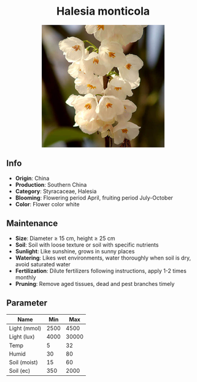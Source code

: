 <h1 align='center'>Halesia monticola</h1>
<p align="center">
    <img 
        align='center'
        width='320'
        src="../images/halesia monticola.png" 
        alt='Halesia monticola' />
</p>

## Info

 - **Origin**: China
 - **Production**: Southern China
 - **Category**: Styracaceae, Halesia
 - **Blooming**: Flowering period April, fruiting period July-October
 - **Color**: Flower color white

## Maintenance

 - **Size**: Diameter ≥ 15 cm, height ≥ 25 cm
 - **Soil**: Soil with loose texture or soil with specific nutrients
 - **Sunlight**: Like sunshine, grows in sunny places
 - **Watering**: Likes wet environments, water thoroughly when soil is dry, avoid saturated water
 - **Fertilization**: Dilute fertilizers following instructions, apply 1-2 times monthly
 - **Pruning**: Remove aged tissues, dead and pest branches timely

## Parameter

| Name         | Min  | Max   |
|--------------|------|-------|
| Light (mmol) | 2500 | 4500  |
| Light (lux)  | 4000 | 30000 |
| Temp         | 5    | 32    |
| Humid        | 30   | 80    |
| Soil (moist) | 15   | 60    |
| Soil (ec)    | 350  | 2000  |